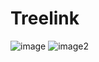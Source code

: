 # Treelink

![image](https://i.postimg.cc/85W2RfBK/Captura-de-pantalla-2022-09-14-152039.png)
![image2](https://i.postimg.cc/qRXmBsGT/Captura-de-pantalla-2022-09-14-152400.png)

